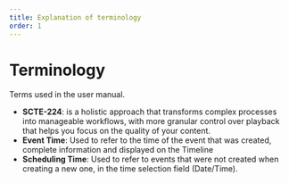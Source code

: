 ```yaml
---
title: Explanation of terminology
order: 1
---
```


# Terminology

Terms used in the user manual.

- **SCTE-224**: is a holistic approach that transforms complex processes into manageable workflows, with more granular control over playback that helps you focus on the quality of your content.
- **Event Time**: Used to refer to the time of the event that was created, complete information and displayed on the Timeline
- **Scheduling Time**: Used to refer to events that were not created when creating a new one, in the time selection field (Date/Time).
